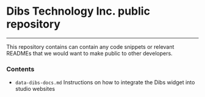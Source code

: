 # Dibs Technology Inc. public repository
---
This repository contains can contain any code snippets or relevant READMEs that
we would want to make public to other developers.

### Contents
- `data-dibs-docs.md` Instructions on how to integrate the Dibs widget into studio websites
